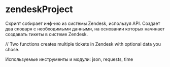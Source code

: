 # zendeskProject
Скрипт собирает инф-ию из системы Zendesk, используя API. Создает два словаря с необходимыми данными, на основании которых начинает создавать тикеты в системе Zendesk.


// Two functions creates multiple tickets in Zendesk with optional data you chose.

Используемые инструменты и модули:
json, requests, time
